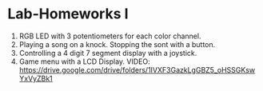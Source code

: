 # Lab-Homeworks I

1) RGB LED with 3 potentiometers for each color channel.
2) Playing a song on a knock. Stopping the sont with a button.
3) Controlling a 4 digit 7 segment display with a joystick.
4) Game menu with a LCD Display. VIDEO: https://drive.google.com/drive/folders/1IVXF3GazkLgGBZ5_oHSSGKswYxVyZBk1
